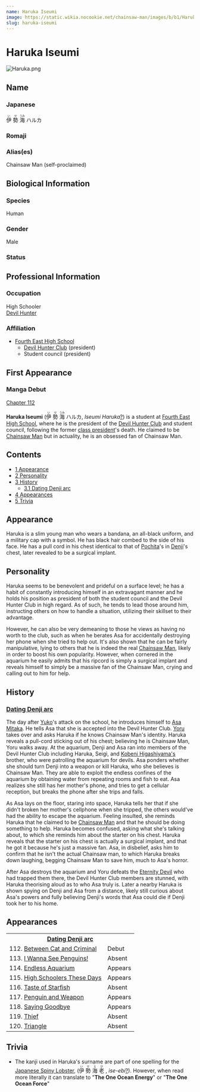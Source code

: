 ```yaml
---
name: Haruka Iseumi
image: https://static.wikia.nocookie.net/chainsaw-man/images/b/b1/Haruka.png
slug: haruka-iseumi
---
```


# Haruka Iseumi

![](https://static.wikia.nocookie.net/chainsaw-man/images/b/b1/Haruka.png "Haruka.png")

## Name

### Japanese

<ruby lang="ja"><rb>伊</rb><rp> (</rp><rt>い</rt><rp>) </rp></ruby> <ruby lang="ja"><rb>勢</rb><rp> (</rp><rt>せ</rt><rp>) </rp></ruby> <ruby lang="ja"><rb>海</rb><rp> (</rp><rt>うみ</rt><rp>) </rp></ruby> ハルカ

### Romaji

### Alias(es)

Chainsaw Man (self-proclaimed)

## Biological Information

### Species

Human

### Gender

Male

### Status

## Professional Information

### Occupation

High Schooler  
[Devil Hunter](/devil-hunter "Devil Hunter")

### Affiliation

-   [Fourth East High School](/fourth-east-high-school "Fourth East High School")
    -   [Devil Hunter Club](/devil-hunter-club "Devil Hunter Club") (president)
    -   Student council (president)

## First Appearance

### Manga Debut

[Chapter 112](/chapter-112 "Chapter 112")

**Haruka Iseumi** (<ruby lang="ja"><rb>伊</rb><rp> (</rp><rt>い</rt><rp>) </rp></ruby> <ruby lang="ja"><rb>勢</rb><rp> (</rp><rt>せ</rt><rp>) </rp></ruby> <ruby lang="ja"><rb>海</rb><rp> (</rp><rt>うみ</rt><rp>) </rp></ruby> ハルカ, _Iseumi Haruka_[?](http://en.wikipedia.org/wiki/Help:Installing_Japanese_character_sets "wikipedia:Help:Installing Japanese character sets")) is a student at [Fourth East High School](/fourth-east-high-school "Fourth East High School"), where he is the president of the [Devil Hunter Club](/devil-hunter-club "Devil Hunter Club") and student council, following the former [class president](/class-president "Class president")'s death. He claimed to be [Chainsaw Man](/denji "Denji") but in actuality, he is an obsessed fan of Chainsaw Man.

## Contents

-   [1 Appearance](#Appearance)
-   [2 Personality](#Personality)
-   [3 History](#History)
    -   [3.1 Dating Denji arc](#Dating_Denji_arc)
-   [4 Appearances](#Appearances)
-   [5 Trivia](#Trivia)

## Appearance

Haruka is a slim young man who wears a bandana, an all-black uniform, and a military cap with a symbol. He has black hair combed to the side of his face. He has a pull cord in his chest identical to that of [Pochita](/pochita "Pochita")'s in [Denji](/denji "Denji")'s chest, later revealed to be a surgical implant.

## Personality

Haruka seems to be benevolent and prideful on a surface level; he has a habit of constantly introducing himself in an extravagant manner and he holds his position as president of both the student council and the Devil Hunter Club in high regard. As of such, he tends to lead those around him, instructing others on how to handle a situation, utilizing their skillset to their advantage.

However, he can also be very demeaning to those he views as having no worth to the club, such as when he berates Asa for accidentally destroying her phone when she tried to help out. It's also shown that he can be fairly manipulative, lying to others that he is indeed the real [Chainsaw Man](/chainsaw-man "Chainsaw Man"), likely in order to boost his own popularity. However, when cornered in the aquarium he easily admits that his ripcord is simply a surgical implant and reveals himself to simply be a massive fan of the Chainsaw Man, crying and calling out to him for help.

## History

### [Dating Denji arc](/dating-denji-arc "Dating Denji arc")

The day after [Yuko](/yuko "Yuko")'s attack on the school, he introduces himself to [Asa Mitaka](/asa-mitaka "Asa Mitaka"). He tells Asa that she is accepted into the Devil Hunter Club. [Yoru](/yoru "Yoru") takes over and asks Haruka if he knows Chainsaw Man's identity. Haruka reveals a pull-cord sticking out of his chest; believing he is Chainsaw Man, Yoru walks away. At the aquarium, Denji and Asa ran into members of the Devil Hunter Club including Haruka, Seigi, and [Kobeni Higashiyama's](/kobeni-higashiyama "Kobeni Higashiyama") brother, who were patrolling the aquarium for devils. Asa ponders whether she should turn Denji into a weapon or kill Haruka, who she believes is Chainsaw Man. They are able to exploit the endless confines of the aquarium by obtaining water from repeating rooms and fish to eat. Asa realizes she still has her mother's phone, and tries to get a cellular reception, but breaks the phone after she trips and falls.

As Asa lays on the floor, staring into space, Haruka tells her that if she didn't broken her mother's cellphone when she tripped, the others would've had the ability to escape the aquarium. Feeling insulted, she reminds Haruka that he claimed to be [Chainsaw Man](/chainsaw-man "Chainsaw Man") and that he should be doing something to help. Haruka becomes confused, asking what she's talking about, to which she reminds him about the starter on his chest. Haruka reveals that the starter on his chest is actually a surgical implant, and that he got it because he's just a massive fan. Asa, in disbelief, asks him to confirm that he isn't the actual Chainsaw man, to which Haruka breaks down laughing, begging Chainsaw Man to save him, much to Asa's horror.

After Asa destroys the aquarium and Yoru defeats the [Eternity Devil](/eternity-devil "Eternity Devil") who had trapped them there, the Devil Hunter Club members are stunned, with Haruka theorising aloud as to who Asa truly is. Later a nearby Haruka is shown spying on Denji and Asa from a distance, likely still curious about Asa's powers and fully believing Denji's words that Asa could die if Denji took her to his home.

## Appearances

<table><tbody><tr><th colspan="2"><center><a href="/dating-denji-arc" title="Dating Denji arc"><span>Dating Denji arc</span></a></center></th></tr><tr><td>112. <a href="/chapter-112" title="Chapter 112">Between Cat and Criminal</a></td><td><span>Debut</span></td></tr><tr><td>113. <a href="/chapter-113" title="Chapter 113">I Wanna See Penguins!</a></td><td><span>Absent</span></td></tr><tr><td>114. <a href="/chapter-114" title="Chapter 114">Endless Aquarium</a></td><td><span>Appears</span></td></tr><tr><td>115. <a href="/chapter-115" title="Chapter 115">High Schoolers These Days</a></td><td><span>Appears</span></td></tr><tr><td>116. <a href="/chapter-116" title="Chapter 116">Taste of Starfish</a></td><td><span>Absent</span></td></tr><tr><td>117. <a href="/chapter-117" title="Chapter 117">Penguin and Weapon</a></td><td><span>Appears</span></td></tr><tr><td>118. <a href="/chapter-118" title="Chapter 118">Saying Goodbye</a></td><td><span>Appears</span></td></tr><tr><td>119. <a href="/chapter-119" title="Chapter 119">Thief</a></td><td><span>Absent</span></td></tr><tr><td>120. <a href="/chapter-120" title="Chapter 120">Triangle</a></td><td><span>Absent</span></td></tr></tbody></table>

## Trivia

-   The kanji used in Haruka's surname are part of one spelling for the [Japanese Spiny Lobster](https://en.wikipedia.org/wiki/Japanese_spiny_lobster), (<ruby lang="ja"><rb>伊</rb><rp> (</rp><rt>い</rt><rp>) </rp></ruby> <ruby lang="ja"><rb>勢</rb><rp> (</rp><rt>せ</rt><rp>) </rp></ruby> <ruby lang="ja"><rb>海</rb><rp> (</rp><rt>え</rt><rp>) </rp></ruby> <ruby lang="ja"><rb>老</rb><rp> (</rp><rt>び</rt><rp>) </rp></ruby> , _ise-ebi_[?](http://en.wikipedia.org/wiki/Help:Installing_Japanese_character_sets "wikipedia:Help:Installing Japanese character sets")). However, when read more literally it can translate to "**The One Ocean Energy**" or "**The One Ocean Force**"